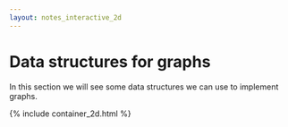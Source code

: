 ```yaml
---
layout: notes_interactive_2d
---
```


# Data structures for graphs

In this section we will see some data structures we can use to implement graphs.

{% include container_2d.html %}
